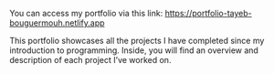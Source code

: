 You can access my portfolio via this link: https://portfolio-tayeb-bouguermouh.netlify.app

This portfolio showcases all the projects I have completed since my introduction to programming. Inside, you will find an overview and description of each project I’ve worked on.